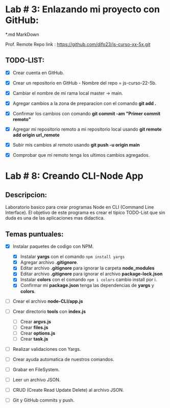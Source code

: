 
# Lab # 3: Enlazando mi proyecto con GitHub:
 *.md MarkDown

Prof. Remote Repo link : https://github.com/difo23/js-curso-xx-5x.git

## TODO-LIST:
 * [x] Crear cuenta en GitHub.
 * [x] Crear un repositorio en GitHub - Nombre del repo = js-curso-22-5b.
 * [x] Cambiar el nombre de mi rama local master -> main. 
 * [x] Agregar cambios a la zona de preparacion con el comando **git add .** 
 * [x] Confirmar los cambios con comando **git commit -am "Primer commit remoto"**
 * [x] Agregar mi repositorio remoto a mi repositorio local usando **git remote add origin url_remote**
 * [x] Subir mis cambios al remoto usando **git push -u origin main**
 * [x] Comprobar que mi remoto tenga los ultimos cambios agregados.
  
  
# Lab # 8: Creando CLI-Node App

## Descripcion:
 Laboratorio basico para crear programas Node en CLI (Command Line Interface). El objetivo de este programa es crear el tipico TODO-List que sin duda es una de las aplicaciones mas didactica. 


## Temas puntuales:

* [x] Instalar paquetes de codigo con NPM.
  * [x] Instalar **yargs** con el comando ```npm install yargs``` 
  * [x] Agregar archivo **.gitignore**.
  * [x] Editar archivo **.gitignore** para ignorar la carpeta **node_modules**
  * [x] Editar archivo **.gitignore** para ignorar el archivo **package-lock.json**
  * [x] Instalar **colors** con el comando ```npm i colors``` cambio install por i. 
  * [x] Confirmar mi **package.json** tenga las dependencias de **yargs** y **colors**.
* [ ] Crear el archivo **node-CLI/app.js**

* [ ] Crear directorio **tools** con **index.js**
  * [ ] Crear **argvs.js**
  * [ ] Crear **files.js**
  * [ ] Crear **options.js**
  * [ ] Crear **task.js**
* [ ] Realizar validaciones con Yargs.
* [ ] Crear ayuda automatica de nuestros comandos.
* [ ] Grabar en FileSystem.
* [ ] Leer un archivo JSON.
* [ ] CRUD (Create Read Update Delete) al archivo JSON.
* [ ] Git y GitHub commits y push. 
